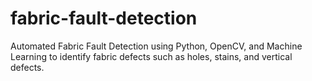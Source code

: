 # fabric-fault-detection
Automated Fabric Fault Detection using Python, OpenCV, and Machine Learning to identify fabric defects such as holes, stains, and vertical defects.

